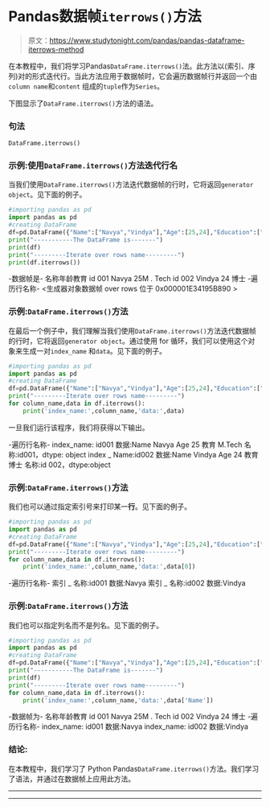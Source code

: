 # Pandas数据帧`iterrows()`方法

> 原文：<https://www.studytonight.com/pandas/pandas-dataframe-iterrows-method>

在本教程中，我们将学习Pandas`DataFrame.iterrows()`法。此方法以(索引、序列)对的形式迭代行。当此方法应用于数据帧时，它会遍历数据帧行并返回一个由`column name`和`content` 组成的`tuple`作为`Series`。

下图显示了`DataFrame.iterrows()`方法的语法。

### 句法

```py
DataFrame.iterrows()
```

### 示例:使用`DataFrame.iterrows()`方法迭代行名

当我们使用`DataFrame.iterrows()`方法迭代数据帧的行时，它将返回`generator object`。见下面的例子。

```py
#importing pandas as pd
import pandas as pd
#creating DataFrame
df=pd.DataFrame({"Name":["Navya","Vindya"],"Age":[25,24],"Education":["M.Tech","Ph.d"]},index=['id001', 'id002'])
print("-----------The DataFrame is-------")
print(df)
print("---------Iterate over rows name---------")
print(df.iterrows())
```

-数据帧是-
名称年龄教育
id 001 Navya 25M . Tech
id 002 Vindya 24 博士
-遍历行名称-
<生成器对象数据帧 over rows 位于 0x000001E34195B890 >

### 示例:`DataFrame.iterrows()`方法

在最后一个例子中，我们理解当我们使用`DataFrame.iterrows()`方法迭代数据帧的行时，它将返回`generator object`。通过使用 for 循环，我们可以使用这个对象来生成一对`index_name` 和`data`。见下面的例子。

```py
#importing pandas as pd
import pandas as pd
#creating DataFrame
df=pd.DataFrame({"Name":["Navya","Vindya"],"Age":[25,24],"Education":["M.Tech","Ph.d"]},index=['id001', 'id002'])
print("---------Iterate over rows name---------")
for column_name,data in df.iterrows():
    print('index_name:',column_name,'data:',data)
```

一旦我们运行该程序，我们将获得以下输出。

-遍历行名称-
index_name: id001 数据:Name Navya
Age 25
教育 M.Tech
名称:id001，dtype: object
index _ Name:id002 数据:Name Vindya
Age 24
教育博士
名称:id 002，dtype:object

### 示例:`DataFrame.iterrows()`方法

我们也可以通过指定索引号来打印某一**行**。见下面的例子。

```py
#importing pandas as pd
import pandas as pd
#creating DataFrame
df=pd.DataFrame({"Name":["Navya","Vindya"],"Age":[25,24],"Education":["M.Tech","Ph.d"]},index=['id001', 'id002'])
print("---------Iterate over rows name---------")
for column_name,data in df.iterrows():
    print('index_name:',column_name,'data:',data[0])
```

-遍历行名称-
索引 _ 名称:id001 数据:Navya
索引 _ 名称:id002 数据:Vindya

### 示例:`DataFrame.iterrows()`方法

我们也可以指定列名而不是列名。见下面的例子。

```py
#importing pandas as pd
import pandas as pd
#creating DataFrame
df=pd.DataFrame({"Name":["Navya","Vindya"],"Age":[25,24],"Education":["M.Tech","Ph.d"]},index=['id001', 'id002'])
print("-----------The DataFrame is-------")
print(df)
print("---------Iterate over rows name---------")
for column_name,data in df.iterrows():
    print('index_name:',column_name,'data:',data['Name'])
```

-数据帧为-
名称年龄教育
id 001 Navya 25M . Tech
id 002 Vindya 24 博士
-遍历行名称-
index_name: id001 数据:Navya
index_name: id002 数据:Vindya

### 结论:

在本教程中，我们学习了 Python Pandas`DataFrame.iterrows()`方法。我们学习了语法，并通过在数据帧上应用此方法。

* * *

* * *